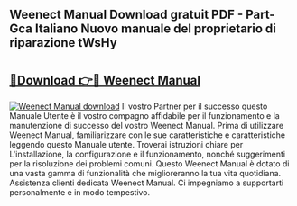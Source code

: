 ## Weenect Manual Download gratuit PDF - Part-Gca Italiano Nuovo manuale del proprietario di riparazione tWsHy

# <h2><a href="http://dfc4dx.blite.top/?on=Weenect+Manual">🔗Download 👉🔴 Weenect Manual</a></h2>

[![Weenect Manual download](https://i.imgur.com/lujVjoI.png)](http://dfc4dx.blite.top/?on=Weenect+Manual)
Il vostro Partner per il successo questo Manuale Utente è il vostro compagno affidabile per il funzionamento e la manutenzione di successo del vostro Weenect Manual. Prima di utilizzare Weenect Manual, familiarizzare con le sue caratteristiche e caratteristiche leggendo questo Manuale utente. Troverai istruzioni chiare per L'installazione, la configurazione e il funzionamento, nonché suggerimenti per la risoluzione dei problemi comuni. Questo Weenect Manual è dotato di una vasta gamma di funzionalità che miglioreranno la tua vita quotidiana. Assistenza clienti dedicata Weenect Manual. Ci impegniamo a supportarti personalmente e in modo tempestivo.
